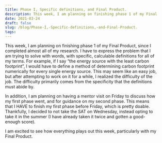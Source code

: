 ```yaml
---
title: Phase I, Specific definitions, and Final Product.
description: This week, I am planning on finishing phase 1 of my Final Product, since I completed almost all of m...
date: 2021-03-24
draft: false
slug: /blog/Phase-I,-Specific-definitions,-and-Final-Product.
tags: 
---
```

This week, I am planning on finishing phase 1 of my Final Product, since I completed almost all of my research. I have to express the problem that I am trying to solve with words, with specific, calculable definitions for all of my terms. For example, if I say “the energy source with the least carbon footprint”, I would have to define a method of determining carbon footprint numerically for every single energy source. This may seem like an easy job, but after attempting to work on it for a while, I realized the difficulty of the job. The difficulty primarily comes from the specificity that the definitions must abide by. 

In addition, I am planning on having a mentor visit on Friday to discuss how my first phase went, and for guidance on my second phase. This means that I HAVE to finish my first phase before Friday, which is pretty doable. Thankfully, I decided to not take the SAT on Wednesday, instead opting to take it in the summer (I have already taken it twice and gotten a good-enough score). 

I am excited to see how everything plays out this week, particularly with my Final Product.

